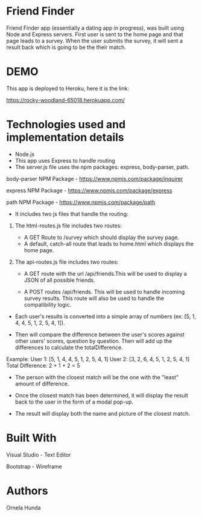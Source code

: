 # Friend Finder

Friend Finder app (essentially a dating app in progress), was built using Node and Express servers. 
First user is sent to the home page and that page leads to a survey. 
When the user submits the survey, it will sent a result back which is going to be the their match.

# DEMO 
This app is deployed to Heroku, here it is the link:

https://rocky-woodland-65018.herokuapp.com/

# Technologies used and implementation details

* Node.js
* This app uses Express to handle routing
* The server.js file uses the npm packages: express, body-parser, path.

body-parser NPM Package - https://www.npmjs.com/package/inquirer

express NPM Package - https://www.npmjs.com/package/express

path NPM Package - https://www.npmjs.com/package/path

* It includes two js files that handle the routing:

1. The html-routes.js file includes two routes:

    + A GET Route to /survey which should display the survey page.
    + A default, catch-all route that leads to home.html which displays the home page.

2. The api-routes.js file includes two routes:
     + A GET route with the url /api/friends.This will be used to display a JSON of all possible friends.

     + A POST routes /api/friends. This will be used to handle incoming survey results. This route will also be used to handle the compatibility logic.


* Each user's results is converted into a simple array of numbers (ex: [5, 1, 4, 4, 5, 1, 2, 5, 4, 1]).

* Then will compare the difference between the user's scores against other users' scores, question by question. Then will add up the differences to calculate the totalDifference.

Example:
User 1: [5, 1, 4, 4, 5, 1, 2, 5, 4, 1]
User 2: [3, 2, 6, 4, 5, 1, 2, 5, 4, 1]
Total Difference: 2 + 1 + 2 = 5

* The person with the closest match will be the one with the "least" amount of difference.

* Once the closest match has been determined, it will display the result back to the user in the form of a modal pop-up.

* The result will display both the name and picture of the closest match.

# Built With

Visual Studio - Text Editor

Bootstrap - Wireframe

# Authors
Ornela Hunda
